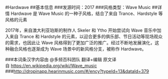 #Hardwave
##基本信息
###发源时间：2017
###风格类型：Wave Music
##详情
Hardwave 是 Wave Music 的一种子风格，结合了来自 Trance、Hardstyle 等风格的元素



2017年，来自澳大利亚珀斯的制作人 Skeler 和 Ytho 开始尝试向 Wave 音乐中加入来自 Trance 和 Hardstyle
的元素，以迎合更多的俱乐部、节日活动等现场观众的需求，也因此让 Wave 风格得到了更加广泛的推广。经过不断地发展演化，这种融合风格也逐渐成为 Wave
场景中的新风格分支，被称作 Hardwave。

###本词条汉字内容由 @多频百科团队 翻译+编辑
原文译自 https://en.wikipedia.org/wiki/Wave_music
###http://dropinapp.hearinmusic.com/#/ency?typeId=13&dataId=379
